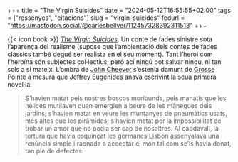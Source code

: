 +++
title = "The Virgin Suicides"
date = "2024-05-12T16:55:55+02:00"
tags = ["ressenyes", "citacions"]
slug = "virgin-suicides"
fedurl = "https://mastodon.social/@carlesbellver/112457328392311513"
+++

{{< icon book >}} [*The Virgin Suicides*](https://en.wikipedia.org/wiki/The_Virgin_Suicides). Un conte de fades sinistre sota l’aparença del realisme (supose que l’ambientació dels contes de fades clàssics també degué ser realista en el seu moment). Tant l’heroi com l’heroïna són subjectes col·lectius, però ací ningú pot salvar ningú, ni tan sols a si mateix. L’ombra de [John Cheever](https://ca.wikipedia.org/wiki/John_Cheever) s’estenia damunt de [Grosse Pointe](https://en.wikipedia.org/wiki/Grosse_Pointe%2C_Michigan) a mesura que [Jeffrey Eugenides](https://ca.wikipedia.org/wiki/Jeffrey_Eugenides) anava escrivint la seua primera novel·la.

> S’havien matat pels nostres boscos moribunds, pels manatís que  les hèlices mutilaven quan emergien a beure de les mànegues dels jardins; s’havien matat en veure les muntanyes de pneumàtics usats, més altes que les piràmides; s’havien matat per la impossibilitat de trobar un amor que no podia ser cap de nosaltres. Al capdavall, la tortura que havia esquinçat les germanes Lisbon assenyalava una renúncia simple i raonada a acceptar el món tal com se’ls havia donat, tan ple de defectes.